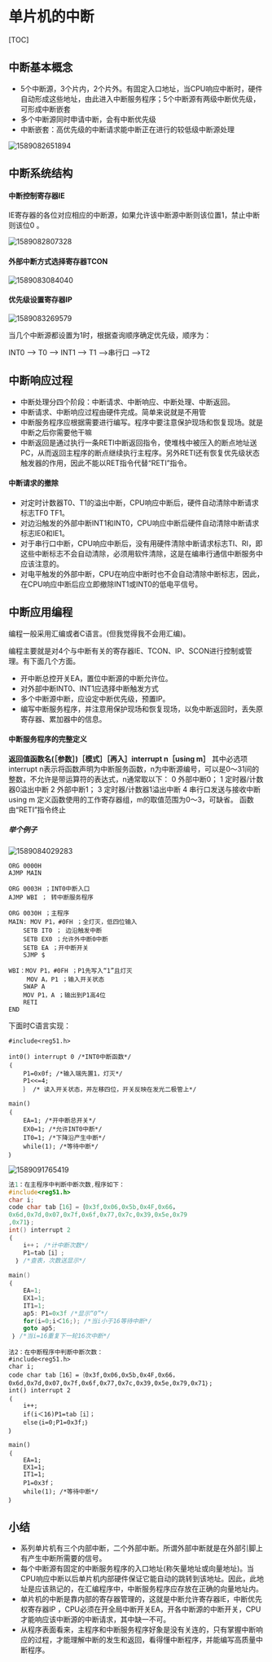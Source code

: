 # 单片机的中断

[TOC]

## 中断基本概念

- 5个中断源，3个片内，2个片外。有固定入口地址，当CPU响应中断时，硬件自动形成这些地址，由此进入中断服务程序；5个中断源有两级中断优先级，可形成中断嵌套
- 多个中断源同时申请中断，会有中断优先级
- 中断嵌套：高优先级的中断请求能中断正在进行的较低级中断源处理

![1589082651894](\picture\中断1.png)

## 中断系统结构

#### 中断控制寄存器IE

IE寄存器的各位对应相应的中断源，如果允许该中断源中断则该位置1，禁止中断则该位0 。

![1589082807328](\picture\中断控制.png)

#### 外部中断方式选择寄存器TCON

![1589083084040](\picture\中断2.png)

#### 优先级设置寄存器IP

![1589083269579](\picture\优先级判别.png)

当几个中断源都设置为1时，根据查询顺序确定优先级，顺序为：

INT0 —> T0 —> INT1 —> T1 —>串行口 —>T2



## 中断响应过程

- 中断处理分四个阶段：中断请求、中断响应、中断处理、中断返回。
-  中断请求、中断响应过程由硬件完成。简单来说就是不用管
- 中断服务程序应根据需要进行编写。程序中要注意保护现场和恢复现场。就是中断之后你需要他干嘛
- 中断返回是通过执行一条RETI中断返回指令，使堆栈中被压入的断点地址送PC，从而返回主程序的断点继续执行主程序。另外RETI还有恢复优先级状态触发器的作用，因此不能以RET指令代替“RETI”指令。

#### 中断请求的撤除

- 对定时计数器T0、T1的溢出中断，CPU响应中断后，硬件自动清除中断请求标志TF0 TF1。
- 对边沿触发的外部中断INT1和INT0，CPU响应中断后硬件自动清除中断请求标志IE0和IE1。
- 对于串行口中断，CPU响应中断后，没有用硬件清除中断请求标志TI、RI，即这些中断标志不会自动清除，必须用软件清除，这是在编串行通信中断服务中应该注意的。
- 对电平触发的外部中断，CPU在响应中断时也不会自动清除中断标志，因此，在CPU响应中断后应立即撤除INT1或INT0的低电平信号。

## 中断应用编程

编程一般采用汇编或者C语言。(但我觉得我不会用汇编)。

编程主要就是对4个与中断有关的寄存器IE、TCON、IP、SCON进行控制或管理。有下面几个方面。

- 开中断总控开关EA，置位中断源的中断允许位。
- 对外部中断INT0、INT1应选择中断触发方式
- 多个中断源中断，应设定中断优先级，预置IP。
- 编写中断服务程序，并注意用保护现场和恢复现场，以免中断返回时，丢失原寄存器、累加器中的信息。



#### 中断服务程序的完整定义

**返回值函数名(［参数］)［模式］［再入］interrupt n［using m］**
       其中必选项interrupt n表示将函数声明为中断服务函数，n为中断源编号，可以是0～31间的整数，不允许是带运算符的表达式，n通常取以下：
0 外部中断0；
1 定时器/计数器0溢出中断
2 外部中断1；
3 定时器/计数器1溢出中断
4 串行口发送与接收中断
using m 定义函数使用的工作寄存器组，m的取值范围为0～3，可缺省。
函数由“RETI”指令终止

##### 举个例子

![1589084029283](\picture\中断例1.png)

```汇编语言
ORG 0000H
AJMP MAIN

ORG 0003H ；INT0中断入口
AJMP WBI ； 转中断服务程序

ORG 0030H ；主程序
MAIN: MOV P1，#0FH ；全灯灭，低四位输入
	SETB IT0 ； 边沿触发中断
	SETB EX0 ；允许外中断0中断
	SETB EA ；开中断开关
	SJMP $

WBI：MOV P1，#0FH ；P1先写入“1”且灯灭
	 MOV A，P1 ；输入开关状态
	SWAP A
	MOV P1，A ；输出到P1高4位
	RETI
END
```

下面时C语言实现：

```C语言
#include<reg51.h>

int0() interrupt 0 /*INT0中断函数*/
｛
	P1=0x0f; /*输入端先置1，灯灭*/
	P1<<=4;
	｝ /* 读入开关状态，并左移四位，开关反映在发光二极管上*/
	
main()
｛
	EA=1; /*开中断总开关*/
	EX0=1; /*允许INT0中断*/
	IT0=1; /*下降沿产生中断*/
	while(1); /*等待中断*/
｝
```

![1589091765419](\picture\Snipaste_2020-06-06_22-53-27.png)

```C
法1：在主程序中判断中断次数,程序如下：
#include<reg51.h>
char i;
code char tab［16］=｛0x3f,0x06,0x5b,0x4F,0x66，
0x6d,0x7d,0x07,0x7f,0x6f,0x77,0x7c,0x39,0x5e,0x79
,0x71｝;
int() interrupt 2
｛  
	i++； /*计中断次数*/
	P1=tab［i］;
  ｝ /*查表，次数送显示*/
  
main()
｛
    EA=1;
    EX1=1;
    IT1=1;
	ap5: P1=0x3f /*显示“0”*/
	for(i=0;i＜16;); /*当i小于16等待中断*/
	goto ap5;
 ｝ /*当i=16重复下一轮16次中断*/
```

```
法2：在中断程序中判断中断次数：
#include<reg51.h>
char i;
code char tab［16］=｛0x3f,0x06,0x5b,0x4F,0x66，0x6d,0x7d,0x07,0x7f,0x6f,0x77,0x7c,0x39,0x5e,0x79,0x71｝;
int() interrupt 2
｛ 
	i++;
	if(i＜16)P1=tab［i］；
	else｛i=0;P1=0x3f;｝
｝

main()
｛
    EA=1;
    EX1=1;
    IT1=1;
    P1=0x3f；
    while(1); /*等待中断*/
｝
```





## 小结

- 系列单片机有三个内部中断，二个外部中断。所谓外部中断就是在外部引脚上有产生中断所需要的信号。
- 每个中断源有固定的中断服务程序的入口地址(称矢量地址或向量地址)。当CPU响应中断以后单片机内部硬件保证它能自动的跳转到该地址。因此，此地址是应该熟记的，在汇编程序中，中断服务程序应存放在正确的向量地址内。
- 单片机的中断是靠内部的寄存器管理的，这就是中断允许寄存器IE，中断优先权寄存器IP ，CPU必须在开全局中断开关EA，开各中断源的中断开关，CPU才能响应该中断源的中断请求，其中缺一不可。
- 从程序表面看来，主程序和中断服务程序好象是没有关连的，只有掌握中断响应的过程，才能理解中断的发生和返回，看得懂中断程序，并能编写高质量中断程序。
